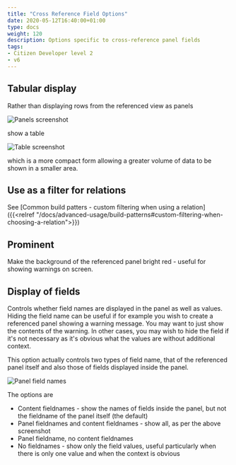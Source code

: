 ```yaml
---
title: "Cross Reference Field Options"
date: 2020-05-12T16:40:00+01:00
type: docs
weight: 120
description: Options specific to cross-reference panel fields
tags:
- Citizen Developer level 2
- v6
---
```

## Tabular display
Rather than displaying rows from the referenced view as panels

![Panels screenshot](/referenced-panels.png)

show a table

![Table screenshot](/referenced-tabular.png)

which is a more compact form allowing a greater volume of data to be shown in a smaller area.

## Use as a filter for relations
See [Common build patters - custom filtering when using a relation]({{<relref "/docs/advanced-usage/build-patterns#custom-filtering-when-choosing-a-relation">}})

## Prominent
Make the background of the referenced panel bright red - useful for showing warnings on screen.

## Display of fields
Controls whether field names are displayed in the panel as well as values. Hiding the field name can be useful if for example you wish to create a referenced panel showing a warning message. You may want to just show the contents of the warning. In other cases, you may wish to hide the field if it's not necessary as it's obvious what the values are without additional context.

This option actually controls two types of field name, that of the referenced panel itself and also those of fields displayed inside the panel.

![Panel field names](/referenced-panel-fields.png)

The options are
* Content fieldnames - show the names of fields inside the panel, but not the fieldname of the panel itself (the default)
* Panel fieldnames and content fieldnames - show all, as per the above screenshot
* Panel fieldname, no content fieldnames
* No fieldnames - show only the field values, useful particularly when there is only one value and when the context is obvious


